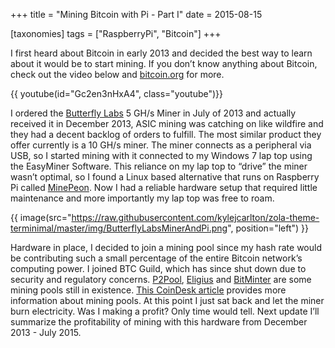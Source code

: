 +++
title = "Mining Bitcoin with Pi - Part I"
date = 2015-08-15

[taxonomies]
tags = ["RaspberryPi", "Bitcoin"]
+++

I first heard about Bitcoin in early 2013 and decided the best way to learn about it would be to start mining. If you don’t know anything about Bitcoin, check out the video below and [bitcoin.org](https://bitcoin.org/en/) for more. 

{{ youtube(id="Gc2en3nHxA4", class="youtube")}}

I ordered the [Butterfly Labs](https://en.bitcoinwiki.org/wiki/Butterfly_Labs) 5 GH/s Miner in July of 2013 and actually received it in December 2013, ASIC mining was catching on like wildfire and they had a decent backlog of orders to fulfill. The most similar product they offer currently is a 10 GH/s miner. The miner connects as a peripheral via USB, so I started mining with it connected to my Windows 7 lap top using the EasyMiner Software. This reliance on my lap top to “drive” the miner wasn’t optimal, so I found a Linux based alternative that runs on Raspberry Pi called [MinePeon](https://minepeon.com/). Now I had a reliable hardware setup that required little maintenance and more importantly my lap top was free to roam. 

{{ image(src="https://raw.githubusercontent.com/kylejcarlton/zola-theme-terminimal/master/img/ButterflyLabsMinerAndPi.png", position="left") }}

Hardware in place, I decided to join a mining pool since my hash rate would be contributing such a small percentage of the entire Bitcoin network’s computing power. I joined BTC Guild, which has since shut down due to security and regulatory concerns. [P2Pool](http://p2pool.org/), [Eligius](http://eligius.st/~gateway/) and [BitMinter](https://bitminter.com/) are some mining pools still in existence. [This CoinDesk article](https://www.coindesk.com/information/get-started-mining-pools/) provides more information about mining pools. At this point I just sat back and let the miner burn electricity. Was I making a profit? Only time would tell. Next update I’ll summarize the profitability of mining with this hardware from December 2013 - July 2015.